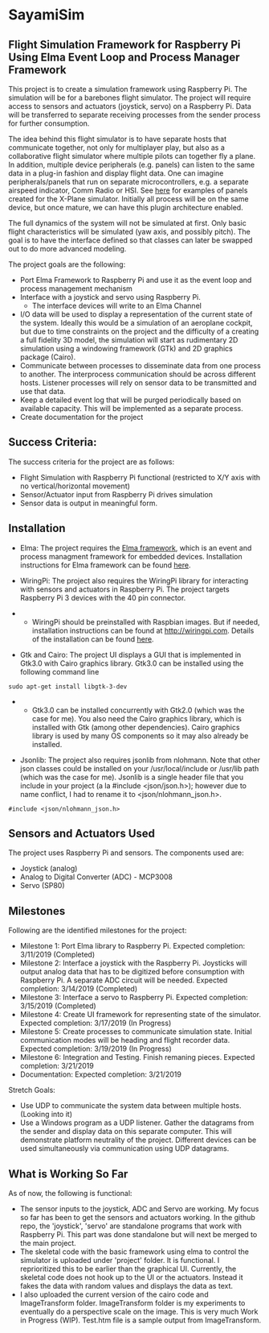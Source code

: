 # SayamiSim

Flight Simulation Framework for Raspberry Pi Using Elma Event Loop and Process Manager Framework
---

This project is to create a simulation framework using Raspberry Pi. The simulation will be for a barebones flight simulator. The project will require access to sensors and actuators (joystick, servo) on a Raspberry Pi. Data will be transferred to separate receiving processes from the sender process for further consumption.

The idea behind this flight simulator is to have separate hosts that communicate together, not only for multiplayer play, but also as a collaborative flight simulator where multiple pilots can together fly a plane. In addition, multiple device peripherals (e.g. panels) can listen to the same data in a plug-in fashion and display flight data. One can imagine peripherals/panels that run on separate microcontrollers, e.g. a separate airspeed indicator, Comm Radio or HSI. See [here](https://xforcepc.com/english/flight-simulation/saitek-x-plane-peripherals.html) for examples of panels created for the X-Plane simulator.  Initially all process will be on the same device, but once mature, we can have this plugin architecture enabled.

The full dynamics of the system will not be simulated at first. Only basic flight characteristics will be simulated (yaw axis, and possibly pitch). The goal is to have the interface defined so that classes can later be swapped out to do more advanced modeling.

The project goals are the following:
- Port Elma Framework to Raspberry Pi and use it as the event loop and process management mechanism
- Interface with a joystick and servo using Raspberry Pi.
    - The interface devices will write to an Elma Channel
- I/O data will be used to display a representation of the current state of the system. Ideally this would be a simulation of an aeroplane cockpit, but due to time constraints on the project and the difficulty of a creating a full fidelity 3D model, the simulation will start as rudimentary 2D simulation using a windowing framework (GTk) and 2D graphics package (Cairo).
- Communicate between processes to disseminate data from one process to another. The interprocess communication should be across different hosts. Listener processes will rely on sensor data to be transmitted and use that data.
- Keep a detailed event log that will be purged periodically based on available capacity. This will be implemented as a separate process.
- Create documentation for the project


Success Criteria:
---
The success criteria for the project are as follows:
- Flight Simulation with Raspberry Pi functional (restricted to X/Y axis with no vertical/horizontal movement)
- Sensor/Actuator input from Raspberry Pi drives simulation
- Sensor data is output in meaningful form.

Installation
---
- Elma: The project requires the [Elma framework](https://github.com/klavinslab/elma/blob/master/README.md), which is an event and process managment framework for embedded devices. Installation instructions for Elma framework can be found [here](https://github.com/klavinslab/elma/blob/master/README.md).

- WiringPi: The project also requires the WiringPi library for interacting with sensors and actuators in Raspberry Pi. The project targets Raspberry Pi 3 devices with the 40 pin connector.

- - WiringPi should be preinstalled with Raspbian images. But if needed, installation instructions can be found at http://wiringpi.com. Details of the installation can be found [here](http://wiringpi.com/download-and-install/).


- Gtk and Cairo: The project UI displays a GUI that is implemented in Gtk3.0 with Cairo graphics library. Gtk3.0 can be installed using the following command line
```
sudo apt-get install libgtk-3-dev
```

- - Gtk3.0 can be installed concurrently with Gtk2.0 (which was the case for me). You also need the Cairo graphics library, which is installed with Gtk (among other dependencies). Cairo graphics library is used by many OS components so it may also already be installed.

- Jsonlib: The project also requires jsonlib from nlohmann. Note that other json classes could be installed on your /usr/local/include or /usr/lib path (which was the case for me). Jsonlib is a single header file that you include in your project (a la #include <json/json.h>); however due to name conflict, I had to rename it to <json/nlohmann_json.h>.

```
#include <json/nlohmann_json.h>
```

Sensors and Actuators Used
---
The project uses Raspberry Pi and sensors. The components used are:
- Joystick (analog)
- Analog to Digital Converter (ADC) - MCP3008
- Servo (SP80)


Milestones
---
Following are the identified milestones for the project:
- Milestone 1: Port Elma library to Raspberry Pi. Expected completion: 3/11/2019 (Completed)
- Milestone 2: Interface a joystick with the Raspberry Pi. Joysticks will output analog data that has to be digitized before consumption with Raspberry Pi. A separate ADC circuit will be needed.  Expected completion: 3/14/2019 (Completed)
- Milestone 3: Interface a servo to Raspberry Pi. Expected completion: 3/15/2019 (Completed)
- Milestone 4: Create UI framework for representing state of the simulator. Expected completion: 3/17/2019 (In Progress)
- Milestone 5: Create processes to communicate simulation state. Initial communication modes will be heading and flight recorder data. Expected completion: 3/19/2019 (In Progress)
- Milestone 6: Integration and Testing. Finish remaning pieces. Expected completion: 3/21/2019
- Documentation: Expected completion: 3/21/2019

Stretch Goals:
- Use UDP to communicate the system data between multiple hosts. (Looking into it)
- Use a Windows program as a UDP listener. Gather the datagrams from the sender and display data on this separate computer. This will demonstrate platform neutrality of the project. Different devices can be used simultaneously via communication using UDP datagrams.

What is Working So Far
---
As of now, the following is functional:
- The sensor inputs to the joystick, ADC and Servo are working. My focus so far has been to get the sensors and actuators working. In the github repo, the 'joystick', 'servo' are standalone programs that work with Raspberry Pi. This part was done standalone but will next be merged to the main project.
- The skeletal code with the basic framework using elma to control the simulator is uploaded under 'project' folder. It is functional. I reprioritized this to be earlier than the graphical UI. Currently, the skeletal code does not hook up to the UI or the actuators. Instead it fakes the data with random values and displays the data as text.
- I also uploaded the current version of the cairo code and ImageTransform folder. ImageTransform folder is my experiments to eventually do a perspective scale on the image. This is very much Work in Progress (WIP). Test.htm file is a sample output from ImageTransform.








